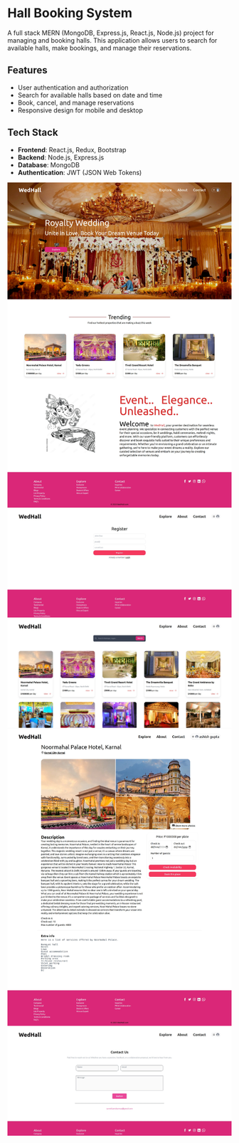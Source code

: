 # Hall Booking System

A full stack MERN (MongoDB, Express.js, React.js, Node.js) project for managing and booking halls. This application allows users to search for available halls, make bookings, and manage their reservations.

## Features

- User authentication and authorization
- Search for available halls based on date and time
- Book, cancel, and manage reservations
- Responsive design for mobile and desktop

## Tech Stack

- **Frontend**: React.js, Redux, Bootstrap
- **Backend**: Node.js, Express.js
- **Database**: MongoDB
- **Authentication**: JWT (JSON Web Tokens)


 ![Home Page](imgs/homepage.jpg)
 ![Home Page](imgs/register.jpg)
 ![Home Page](imgs/explore.jpg)
 ![Home Page](imgs/detailpage.jpg)
 ![Home Page](imgs/contact.jpg)


